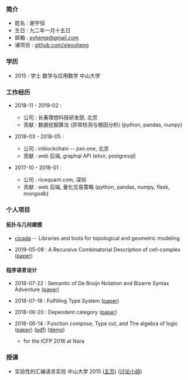 ### 简介

  - 姓名 : 谢宇恒
  - 生日 : 九二年一月十五日
  - 邮箱 : xyheme@gmail.com
  - 诸项目 : [github.com/xieyuheng](https://github.com/xieyuheng)

### 学历

  - 2015 : 学士 数学与应用数学 中山大学

### 工作经历

  - 2018-11 - 2019-02 :
    - 公司 : 长春理想科技研发部, 北京
    - 贡献 : 数据挖掘算法 (异常检测与根因分析) (python, pandas, numpy)

  - 2018-03 - 2018-05 :
    - 公司 : inblockchain -- pxn.one, 北京
    - 贡献 : web 后端, graphql API (elixir, postgresql)

  - 2017-10 - 2018-01 :
    - 公司 : ricequant.com, 深圳
    - 贡献 : web 后端, 量化交易策略 (python, pandas, numpy, flask, mongodb)

### 个人项目

#### 拓扑与几何建模

  - [cicada](https://github.com/xieyuheng/cicada) -- Libraries and tools for topological and geometric modeling

  - 2019-05-08 : A Recursive Combinatorial Description of cell-complex
    ([paper](https://github.com/xieyuheng/cicada/blob/master/docs/a-recursive-combinatorial-description-of-cell-complex.md))

#### 程序语言设计

  - 2018-07-22 : Semantic of De Bruijn Notation and Bizarre Syntax Adventure
    ([paper](https://xieyuheng.github.io/writing/de-bruijn-notation.html))

  - 2018-07-18 : Fulfilling Type System
    ([paper](https://xieyuheng.github.io/writing/fulfilling-type-system.html))

  - 2018-06-20 : Dependent category
    ([paper](https://xieyuheng.github.io/writing/dependent-category.html))

  - 2016-06-14 : Function compose, Type cut, and The algebra of logic
    ([paper](https://xieyuheng.github.io/writing/function-compose-type-cut.html))
    ([pdf](http://xieyuheng.github.io/paper/function-compose-type-cut.pdf))
    ([demo](https://xieyuheng.github.io/writing/function-compose-type-cut--demo))
    - for the ICFP 2016 at Nara

### 授课

  - 实验性的汇编语言实验 中山大学 2015
    ([主页](http://the-little-language-designer.github.io/cicada-nymph/course/contents.html))
    ([讨论小组](https://github.com/the-little-language-designer))
